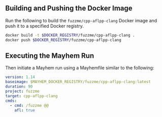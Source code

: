 ## Building and Pushing the Docker Image

Run the following to build the `fuzzme/cpp-aflpp-clang` Docker image and push it to a specified Docker registry.

```sh
docker build -t $DOCKER_REGISTRY/fuzzme/cpp-aflpp-clang .
docker push $DOCKER_REGISTRY/fuzzme/cpp-aflpp-clang
```

## Executing the Mayhem Run

Then initiate a Mayhem run using a Mayhemfile similar to the following:

```yaml
version: 1.14
baseimage: $MAYHEM_DOCKER_REGISTRY/fuzzme/cpp-aflpp-clang:latest
duration: 90
project: fuzzme
target: cpp-aflpp-clang
cmds:
  - cmd: /fuzzme @@
    afl: true
```
